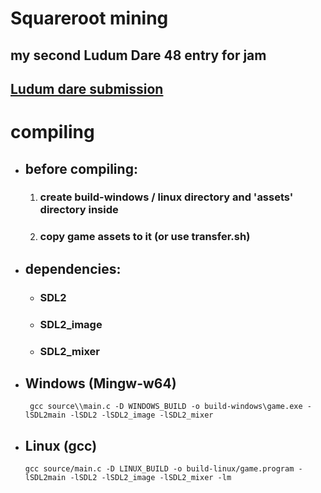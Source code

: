 # Squareroot mining
 ## my second Ludum Dare 48 entry for jam
 ## [Ludum dare submission](https://ldjam.com/events/ludum-dare/48/squareroot-mining)

# compiling
* ## before compiling: 
    1. ### create build-windows / linux directory and 'assets' directory inside
    2. ### copy game assets to it (or use transfer.sh)
* ## dependencies:
    * ### SDL2
    * ### SDL2_image
    * ### SDL2_mixer
* ## Windows (Mingw-w64)
    ` gcc source\\main.c -D WINDOWS_BUILD -o build-windows\game.exe -lSDL2main -lSDL2 -lSDL2_image -lSDL2_mixer`
* ## Linux (gcc)
    `gcc source/main.c -D LINUX_BUILD -o build-linux/game.program -lSDL2main -lSDL2 -lSDL2_image -lSDL2_mixer -lm`
